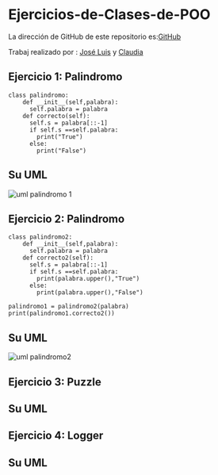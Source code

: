 # Ejercicios-de-Clases-de-POO

La dirección de GitHub de este repositorio es:[GitHub](https://github.com/joseluis031/Ejercicios-de-Clases-de-POO.git)

Trabaj realizado por :
[José Luis](https://github.com/joseluis031) y
[Claudia](https://github.com/claudiaalozano)

## Ejercicio 1: Palindromo
```palabra = input("Introduce la palabra que quieras comprobar si es un palindromo: ")
class palindromo:
    def __init__(self,palabra):
      self.palabra = palabra
    def correcto(self):
      self.s = palabra[::-1]
      if self.s ==self.palabra:
        print("True")
      else: 
        print("False")
```
## Su UML
![uml palindromo 1](https://user-images.githubusercontent.com/91721888/159445832-0808970e-4ffe-45be-ab91-02d378f5eaf1.png)


## Ejercicio 2: Palindromo
```palabra = input("Introduce la palabra que quieras comprobar si es un palindromo: ")
class palindromo2:
    def __init__(self,palabra):
      self.palabra = palabra
    def correcto2(self):
      self.s = palabra[::-1]
      if self.s ==self.palabra:
        print(palabra.upper(),"True")
      else: 
        print(palabra.upper(),"False")

palindromo1 = palindromo2(palabra)
print(palindromo1.correcto2())
```
## Su UML
![uml palindromo2](https://user-images.githubusercontent.com/91721888/159445872-ac0fa203-e213-4da9-b3e9-99a70a5b1901.png)


## Ejercicio 3: Puzzle
## Su UML


## Ejercicio 4: Logger
## Su UML

